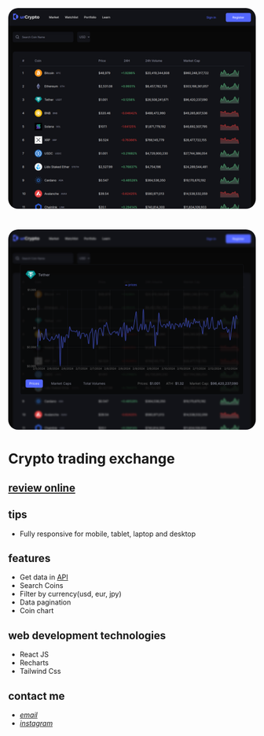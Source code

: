 <div align="center">
  <img src="screenshot.png" style="border-radius:20px">
</div>

#

<div align="center">
  <img src="screenshot2.png" style="border-radius:20px">
</div>


# Crypto trading exchange

## [review online](https://splendid-hummingbird-c6074a.netlify.app/)

## tips

- Fully responsive for mobile, tablet, laptop and desktop

## features

- Get data in <a target="_blank" href="https://www.coingecko.com/">API</a>
- Search Coins
- Filter by currency(usd, eur, jpy)
- Data pagination
- Coin chart

## web development technologies

- React JS
- Recharts
- Tailwind Css

## contact me

- _[email](mailto:hadikiamarzi@protonmail.com)_
- _[instagram](https://www.instagram.com/ihadikia)_
